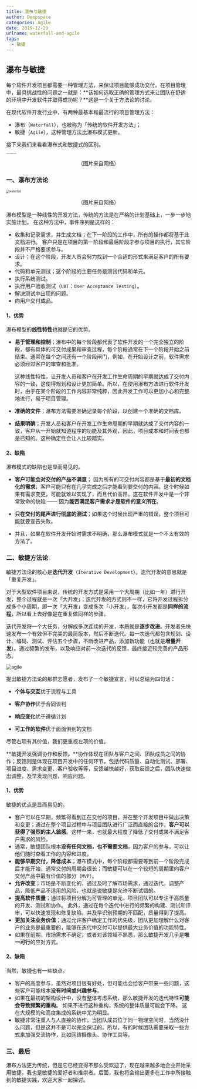 ```yaml
---
title: 瀑布与敏捷
author: Deepspace
categories: Agile
date: 2019-12-29
urlname: waterfall-and-agile
tags:
  - 敏捷
---
```


## 瀑布与敏捷

每个软件开发项目都需要一种管理方法，来保证项目能够成功交付。在项目管理中，最具挑战性的问题之一就是：**该如何选取正确的管理方式来让团队在舒适的环境中开发软件并取得成功呢？**这是一个关于方法论的讨论。

在现代软件开发行业中，有两种最基本和最流行的项目管理方法：

- 瀑布（`Waterfall`），也被称为「传统的软件开发方法」；
- 敏捷（`Agile`），这种管理方法比瀑布模式更新。

接下来我们来看看瀑布式和敏捷式的区别。
<!-- more -->

<img src="../ImageHosting/Agile/Agile-vs-Waterfall-review.jpg" alt="Agile-vs-Waterfall-review" style="zoom: 15%;" />

<p align="center">（图片来自网络）</p>

### 一、瀑布方法论

<img src="../ImageHosting/Agile/traditional-waterfall-development.png" alt="waterfall" style="zoom: 55%;" />

<p align="center">（图片来自网络）</p>

瀑布模型是一种线性的开发方法，传统的方法是在严格的计划基础上，一步一步地实施计划。 在这种方法中，事件序列是这样的：

- 收集和记录需求，并生成文档；在下一阶段的工作中，所有的操作都将基于此文档进行。 客户只是在项目的第一阶段和最后阶段才参与项目的执行，其它阶段并不严格要求参与。
- 设计；在这个阶段，开发人员会努力找到一个合适的形式来满足客户的所有要求。
- 代码和单元测试；这个阶段的主要任务是测试代码和单元。
- 执行系统测试。
- 执行用户验收测试（`UAT`：`User Acceptance Testing`）。
- 解决测试中出现的问题。
- 向用户交付成品。



#### 1、优势

瀑布模型的**线性特性**也就是它的优势。

- **易于管理和控制**；瀑布中的每个阶段都代表了软件开发的一个完全独立的阶段，都有具体的可交付成果和审查过程，每个阶段通常在下一个阶段开始之前结束。通常在每个之间还有一个阶段闸门，例如，在开始设计之前，软件需求必须经过客户的审查和批准。

  这种线性特性，让开发人员和客户在开发工作生命周期的早期就达成了交付内容的一致，这使得规划和设计更加简单。所以，在使用瀑布方法进行软件开发时，由于在某个阶段的工作内容非常纯粹，因此开发工作可以更加小心和完整地进行，易于项目管理。

- **准确的文件**；瀑布方法需要准确记录每个阶段，以创建一个准确的文档库。

- **结果明确**；开发人员和客户在开发工作生命周期的早期就达成了交付内容的一致，客户从一开始就知道程序的功能及其外观，因此，项目成本和时间表也都是已知的。这种确定性会让人比较踏实。



#### 2、缺陷

瀑布模式的缺陷也是显而易见的。

- **客户可能会对交付的产品不满意**； 因为所有的可交付内容都是基于**最初的文档化的需求**，客户可能只有在几乎完成之后才能看到要交付的内容。这个时候如果有需求变更，可能就难以实现了，而且代价高昂。这在软件开发中是一个非常致命的缺陷 —— 因为**能否满足客户需求才是软件的意义所在**。

- **只在交付的尾声进行彻底的测试**；如果这个时候出现严重的错误，整个项目可能就要宣告失败。

- 并且，如果在软件开发开始时需求不明确，那么瀑布模式就是一个不太有效的方法了。



### 二、敏捷方法论

敏捷方法论的核心是**迭代开发**（`Iterative Development`）。迭代开发的意思就是「重复开发」。

对于大型软件项目来说，传统的开发方式是采用一个大周期（比如一年）进行开发，整个过程就是一次「大开发」；迭代开发的方式则不一样，它将开发过程拆分成多个小周期，即一次「大开发」变成多次「小开发」，每次小开发都是**同样的流程**，所以看上去好像是在重复做同样的步骤。

迭代开发将一个大任务，分解成多次连续的开发，本质就是**逐步改进**。开发者先快速发布一个有效但不完美的最简版本，然后不断迭代。每一次迭代都包含规划、设计、编码、测试、评估五个步骤，不断改进产品，添加新功能（也就是**增量开发**）。通过频繁的发布，以及响应对前一次迭代的反馈，最终接近较完善的产品形态。

<img src="../ImageHosting/Agile/agile.png" alt="agile" style="zoom: 90%;" />

提出敏捷方法论的那群志愿者，发布了一个敏捷宣言，可以总结为四句话：

- **个体与交互**优于流程与工具

- **客户协作**优于合同谈判

- **响应变化**优于遵循计划

- **可工作的软件**优于面面俱到的文档

尽管右项有其价值，我们更重视左项的价值。

**敏捷开发强调协作和反馈。**协作体现在团队与客户之间、团队成员之间的协作；反馈则是体现在项目开发中的任何环节，包括代码质量、自动化测试、部署、项目进度、需求变更、客户验收等等，反馈越快越好，获取反馈之后，团队快速做出调整，及早发现问题，响应问题。



#### 1、优势

敏捷的优点是显而易见的。

- 客户可以在早期，频繁得看到正在交付的项目，并在整个开发项目中做出决策和变更；通过在整个项目过程中与项目团队进行广泛而直接的合作，**客户可以获得了强烈的主人翁感**。这样一来，也就最大程度了降低了交付成果不满足客户需求的风险。
- 通常，敏捷团队根本**没有任何文档，也不需要文档**，因为客户的参与，可以让他们随时查看工作的内容和进度。
- **能够早期交付，降低成本**；瀑布模式中，每个阶段都需要等到前一个阶段完成后才能开始，通常交付的周期会很长；而敏捷可以在一个较短的周期里向客户交付产品中最有价值的部分（`MVP`）。
- **允许改变**；市场是不断变化的，通过及时了解市场需求，通过迭代，调整产品，降低产品不适用的风险，也就是说敏捷是允许不断试错的。
- **提高软件质量**；通过将项目分解为可管理的单元，项目团队可以专注于高质量的开发、测试和协作。 此外，通过在每个迭代中进行的频繁的构建、测试和评审，可以快速发现和修复缺陷，并及早识别预期的不匹配，质量得到了提高。
- **更加关注业务价值**；通过允许客户确定工作的优先级，团队更加理解什么对客户的业务是最重要的，能够在迭代中交付可以提供最大业务价值的功能特性。
- 如果在前期，市场需求不确定，或者对该领域不熟悉，那么敏捷开发几乎是**唯一可行**的应对方式。



#### 2、缺陷

当然，敏捷也有一些缺点。

- 客户的高度参与，虽然对项目很有好处，但可能也会给客户带来一些问题，这些客户可能根本**没有时间或兴趣参与**。
- 如果在最初的架构设计中，没有整体考虑系统，那么敏捷开发的迭代特性**可能会导致频繁的重构**。 如果不进行这种重构，系统的整体质量可能会下降。 这在大规模的和高度集成的系统中尤为明显。
- 敏捷非常注重人与人直接的协作，当团队成员位于同一物理空间时，当然没什么问题，但是这并不是可以完全保证的。所以，有的时候团队需要采取一些方式来加强交流协作，比如网络摄像头、协作工具等。



### 三、最后

瀑布方法更为传统，但是它已经变得不那么受欢迎了，现在越来越多地企业开始采用敏捷。我也是敏捷的爱好者和推崇者。后面，我也将会输出更多在工作中所接触到的敏捷实践，欢迎大家一起探讨。
